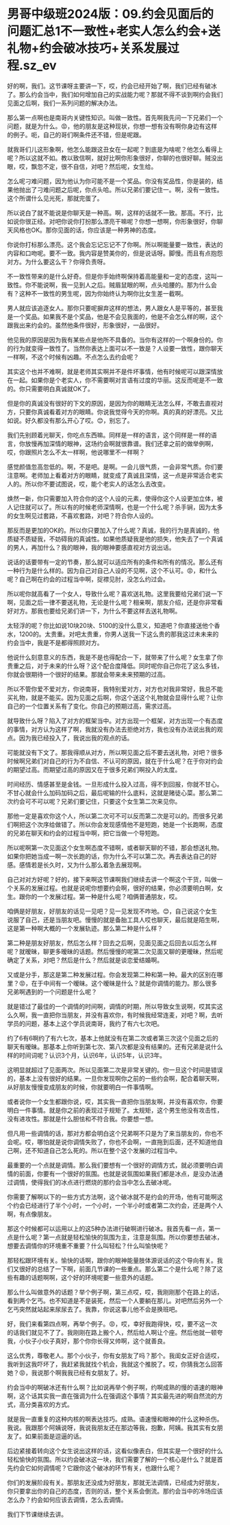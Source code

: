 # 男哥中级班2024版：09.约会见面后的问题汇总1不一致性+老实人怎么约会+送礼物+约会破冰技巧+关系发展过程.sz_ev

好的啊，我们。这节课呀主要讲一下，哎，约会已经开始了啊，我们已经有破冰了。那么约会当中，我们如何增加自己的实战能力呢？那就不得不谈到啊约会我们见面之后啊，我们一系列问题的解决办法。

那么第一点啊也是南哥内关键性知识。叫做一致性。首先啊我先问一下兄弟们一个问题，就是为什么。😡，他的朋友是这种现状，你想一想有没有啊你身边有这样的例子。呃，自己的哥们啊条件还不错，但是呢跟。

就我哥们儿这形象啊，他怎么能跟这丑女在一起呢？到底是为啥呢？他怎么看得上呢？所以这就不如。教以致信啊，就好比啊你形象很好，你聊的也很好聊。贼没出眼，哎，飘忽不定，很不自信，对吧？然后呢，女生给。

怎么呢刁难问题，因为他认为你可能不是一个奖品。你没有奖品性，你是装的，结果他抛出了刁难问题之后呢，你点头哈。所以兄弟们要记住一。啊，没有一致性。这个所谓什么见光死，那就完蛋了。

所以说白了就不能说是你聊天是一种高。啊，这样的话就不一致。那高。不行，比如说你很正经。对吧你说你打扮那么漂亮干嘛呢？你想一想啊，你形象很好，你聊天风格也OK。那你见面的话，你应该是一种男神的态度。

你说你打标那么漂亮。这个我会忘记忘记不了你啊。所以啊能量要一致性，表达的内容和口吻呢。要不一致。我内容是赞美你的，但是说话呀。脚慢。而且有点抱怨对方。为什么要这么干？你得负责呀。

不一致性带来的是什么好奇。但是你手始终啊保持着高能量和一定的态度，这叫一致性。你不能说啊，我一见到人之后。贼眉鼠眼的啊，点头哈腰的。那为什么会有？这种不一致性的男生呢，因为你始终认为啊你比女生差一截啊。

男人就应该追逐女人。那你只要呢摒弃这样的想法，男人跟女人是平等的，甚至我是一个奖品。如果我不是个奖品，他是不会见我面的，他是不会怎么样的啊，这个跟我出来约会的。虽然他条件很好，形象很好，一品很好。

他见我的原因是因为我有某些点是他所不具备的。当你有这样的一个啊身份的。你的行为就变得一致性了。当然你表达上面可以不一致是？人设要一致性，跟你聊天一样啊，不这个时候有凶趣。不点怎么去约会呢？

其实这个也并不难啊，就是老师其实啊并不是件坏事情，他有时候呢可以跟深情放在一起。如果你是个老实人，你不需要啊对言语有过度的华丽。这反而呢是不一致的。你只需要明白真诚就OK了。

但是你的真诚没有很好的下文的原因，是因为你的眼睛无法怎么样，不敢去直视对方，只要你真诚看着对方的眼睛。你说我觉得今天的你啊。真的真的好漂亮。又比如说。好久都没有那么开心了哎。😊，别忘了。

我们先别顾着光聊天，你吃点东西嘛。同样是一样的语言，这个同样是一样的语言，你放慢再加深情的眼神，这场约会啊就很靠谱。我们还拿之前的做举例啊，哎，你跟照片怎么不太一样啊，他说哪里不一样啊？

感觉颜值忽高忽低的。啊，不是吧。是啊。一会儿很气质，一会非常气质。你们要注意啊。老师加上看着对方的眼睛，就变成了真诚且深情，这一点是非常适合老实人的。所以你不要试图说，哎，能个老实人的话怎么去改变。

焕然一新，你只需要加入符合你的这个人设的元素，使得你这个人设更加立体，被人记住就可以了。所以有的时候老师深情啊，也是一个什么呢？杀手锏，因为太多的女生啊见过套路，不喜欢套路，对吧？符合你人设的。

那反而是更加的OK的。所以你只要加入了什么呢？真诚，我的行为是真诚的，他质疑不质疑我，不妨碍我的真诚性。如果他质疑我是他的损失，他失去了一个真诚的男人，再加什么？我的眼神，我的眼神要感直视对方说出话。

说话的话要带有一定的节奏，那么就可以适应所有的条件和所有的情况。那么还有一种行为是什么样的。因为自己对自己人设的不见啊，这个不认可。😡，和什么呢？自己啊在约会的过程当中啊，捉襟见肘，没怎么约过会。

所以呢你就高看了一个女人，导致什么呢？喜欢送礼物。这里我要给兄弟们说一下啊，见面之后一律不要送礼物，无论是什么呢？相亲啊，朋友介绍，还是你非常看好对方。那我也要给兄弟们讲一下，为什么不要这样去送礼物啊。

太轻浮的呢？你比如说10块20块、5100的没什么意义，知道吧？你直接送他个香水，1200的。太贵重。对吧太贵重，你男人送我一下这么贵的那我这过未未来的约会当中，我是不是都得照顾对方。

他说什么刻意意义的东西，我是不是也得配合一下，就带来了什么呢？女生拿了你贵重之后，对于未来的什么呀？这个配合度降低。同时呢你自己你花了这么多钱，你就会很期待一个很好的结果。那就会带来未来预期的过高。

所以不管你爱不爱对方，你说南哥，我特别爱对方，对方也对我非常好，我总不能买礼物，就是不能买。因为见面之后啊，你这个送这个礼物就会显得什么呢？让你自己的一个位置关系有了变化。你自己的预期过高，需求过高。

就导致什么呀？陷入了对方的框架当中。对方出现一个框架，对方出现一个有态度的事情，对方认为这样了啊，我就没有办法去拒绝对方，我也没有办法说出我的观点。因为我已经投入了，我说出我的观点的话。

可能就没有下文了。那我得顺从对方，所以啊见面之后不要去送礼物，对吧？很多时候啊兄弟们对自己的行为不自信、不认可的原因，就在于什么呢？在于你对约会的期望过高。而期望过高的原因又在于很多兄弟们啊投入的太度。

时间经历、情感甚至是金钱。一旦形成什么投入过高，得不到回报，你就不甘心。不甘心就会什么加码加码之后，最后呢输的什么底料，这就是赌徒心菜。那么第二次约会可不可以呢？兄弟们要记住，只要这个女生第二次来见你。

那他一定是喜欢你这个人，所以第二次可不可以反而第二次是可以的。而很多兄弟们啊把这个次序给做错了。所以你会发现感情他不是短跑，她是一个长跑啊，态度的兄弟在聊天和约会的过程当中啊，把它当做一个导短跑。

所以呢啊第一次见面这个女生啊态度不错啊，或者聊天聊的不错，那会想送礼物。如果你把她当成一啊一次长跑的话，你为什么不可以第二次。再去表达自己的好感。感情若是长久时，又为什么那么着急去展现啊。

自己对对方好呢？好的，接下来啊这节课啊我们继续去讲一个啊这个干货，叫做一个关系的发展过程。也就是说呢你想要约会啊，很好的结果，你必须要明白啊，女生。跟你的一个发展过程。第一种是什么呢？咱俩普通朋友，哎。

咱俩是好朋友，好朋友的话见一见吧？见一见发现不咋地。😊，自己说这个女生说服了自己，还是当朋友吧。慢慢的就是备胎工具人哎也聊天，最后就是陌生啊，这是第一种啊大概的一个发展轨迹。那么第二种是什么样？

第二种是朋友好朋友，然后怎么样？回去之后啊，见面见面之后回去以后怎么样呢？就暧昧，聊更多暧昧的话题。然后慢慢的呢第二次见面又聊的更暧昧，然后呢确定了关系，对吧？然后是什么？然后就是谈恋爱结婚啊。

又或是分手，那这是第二种发展过程。你会发现第二种和第一种。最大的区别在哪里？😡，在于中间有一个暧昧。这个暧昧是什么？就是你调情的能力。那么很多兄弟啊遇到的一个问题是什么呢？

就是错过了最佳的一个调情的时间啊，调情的时期，所以导致女生说啊，哎其实这么久啊，我一直把你当朋友，并没有喜欢你，有时候我经常连麦，对吧？啊，去听学员的问题，基本上这个学员说南哥，我约了有六七次吧。

约了6有6啊约了有六七次，基本上他就没有在第二次或者第三次这个见面之后的聊天有暧昧。那基本上你听到第七次、第八次都是没有结果的。还有兄弟是说什么样的时间词呢？认识3个月，认识6年，认识5年，认识3年。

这明显就超过了见面两次。所以见面第二次是非常关键的。你一旦这个时间是错误的，基本上没有很好的结果。一旦你发现啊你之前的一些约会啊，配合着聊天啊，从好朋友慢慢变成朋友的时候，你就要明白一件事情啊。

或者说你一个女生都跟你说，哎，其实我一直把你当朋友啊，并没有喜欢你，你要明白一件事情。就是你之前的表现过于规矩了。太规矩，这个男生他没有攻击性，没有进攻性。那就是什么胆怯和不符合我。你要想一想。

但凡用一些调情的话，那对方都会明白这个兄弟啊不只是为了来当朋友的，你也不会呢。哎，哪怕就是说你调情失败了，你也不会啊，一直拖到后面，还不知道他自己啊，还不知道自己怎么死的。所以在整个这个发展的过程当中。

最重要的一个点就是调情。那么我们要想有一个很好的调情方式，就必须要明白调情的前面，你要有一个很好的氛围。也就是说氛围如果我们都是冰点，是没办法通过调情，使得我们的冰点进行燃烧的那约会当中怎么去破冰呢。

你需要了解啊以下的一些方式方法啊，这个破冰就不是约会的开场，他有可能啊这个约会已经进行了半个小时，一个小时，一个半小时或者第二次约会，还是两个人啊，有点像朋友。

那这个时候都可以运用以上的这5种办法进行破啊进行破冰。我首先看一点，第一点是什么呢？第一点就是轻松愉快的氛围为主，注意是氛围。所以你要想去破冰，想要去调情你的环境重不重要？什么叫轻松？什么叫愉快呢？

那轻松跟环境有关。愉快的话啊，跟你的眼神能量肢体源说话的这个导向有关。我们又很好的总结了一下啊，前面几节课的一些重点。那么第二个是什么呢？除了这些有趣的话题啊啊，这个好的环境呢要一些意外的话题。

那么什么叫做意外的话题？举个例子啊，第三点哎，哎，我刚刚那个在路上的话，看到两个乞丐。也不知道是不是装死，然后一个人要躺在那儿。对吧然后另外一个乞丐突然就站起来尿尿去了。我靠，你说这事儿他不会是换班吧。

好，我们来看第四点啊，再举个例子。😡，哎，幸好我跑得快，哎，要不这一次的话我们就见不了了。我刚刚在路上搬个人，然后给人啊让个座。然后他就一顿夸我，小伙子小伙子真好，那个你你长得又帅啊，这个就善良。

这么优秀，尊敬老人。那个小伙子，你有女朋友了吗？那个。我闺女正好合适哎，我听到这我吓坏了，我赶紧我就找个机会，我就这个推脱了。哎，你猜我怎么回答她？😡，我说那个啊我我已经有女朋友了。好。

约会当中的啊破冰还有什么啊？比如说再举个例子啊，约啊成熟的慢的语速的眼神啊，这个话其实我一直在强调为什么在强调这个事情？其实最先进的啊自然流的方式，高分类喜欢的方式。

就是我一直重复的这种内核的啊表达技巧。成熟。语速慢和眼神的什么这种杀伤。我说。我跟那个阿姨说呀，我说我朋友还在那边等我，抱歉，阿姨。我其实有女朋友了。如果前面是逗逼的话。

后边紧接着转向这个女生说出这样的话，这看似像表白，但其实是一个很好的什么轻松愉快的氛围。所以约会破冰这一块，我们需要了解的一个核心是什么？就是首先约会它如何调情呢？它跟你这个破冰的环节有关，也跟什么呢？

你们的发展阶段有关。那朋友还没成为好朋友，那就无法调情，已经成为好朋友，你只要拿出你的自己的态度，否则的话，整个关系会倒流。那约会当中的冷场应该怎么办？约会如何应该去调情，怎么去调情。

我们下节课继续去讲。
